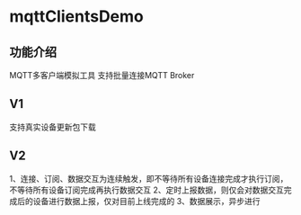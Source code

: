 # mqttClientsDemo

## 功能介绍
MQTT多客户端模拟工具
支持批量连接MQTT Broker
## V1 
支持真实设备更新包下载

## V2
1、连接、订阅、数据交互为连续触发，即不等待所有设备连接完成才执行订阅，不等待所有设备订阅完成再执行数据交互
2、定时上报数据，则仅会对数据交互完成后的设备进行数据上报，仅对目前上线完成的
3、数据展示，异步进行
